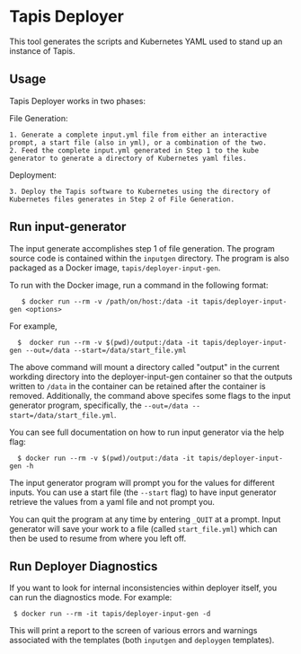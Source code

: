 # Tapis Deployer 

This tool generates the scripts and Kubernetes YAML used to stand up an instance of Tapis.

## Usage

Tapis Deployer works in two phases:

File Generation:

    1. Generate a complete input.yml file from either an interactive prompt, a start file (also in yml), or a combination of the two.
    2. Feed the complete input.yml generated in Step 1 to the kube generator to generate a directory of Kubernetes yaml files.

Deployment:

    3. Deploy the Tapis software to Kubernetes using the directory of Kubernetes files generates in Step 2 of File Generation.

## Run input-generator

The input generate accomplishes step 1 of file generation. The program source code is contained within the `inputgen` directory. The program
is also packaged as a Docker image, `tapis/deployer-input-gen`. 

To run with the Docker image, run a command in the following format:

```
   $ docker run --rm -v /path/on/host:/data -it tapis/deployer-input-gen <options>
```

For example,

```
  $  docker run --rm -v $(pwd)/output:/data -it tapis/deployer-input-gen --out=/data --start=/data/start_file.yml
```

The above command will mount a directory called "output" in the current workding directory into the deployer-input-gen container so that
the outputs written to `/data` in the container can be retained after the container is removed. Additionally, the command above specifes some flags to the input generator program, specifically, the `--out=/data --start=/data/start_file.yml`. 

You can see full documentation on how to run input generator via the help flag:

```
  $ docker run --rm -v $(pwd)/output:/data -it tapis/deployer-input-gen -h
```

The input generator program will prompt you for the values for different inputs. You can use a start file (the `--start` flag) to have input
generator retrieve the values from a yaml file and not prompt you.

You can quit the program at any time by entering `_QUIT` at a prompt. Input generator will save your work to a file (called `start_file.yml`)
which can then be used to resume from where you left off.


## Run Deployer Diagnostics
If you want to look for internal inconsistencies within deployer itself, you can run the diagnostics mode. For example:

```
 $ docker run --rm -it tapis/deployer-input-gen -d
 ```

This will print a report to the screen of various errors and warnings associated with the templates (both `inputgen` and `deploygen` templates).